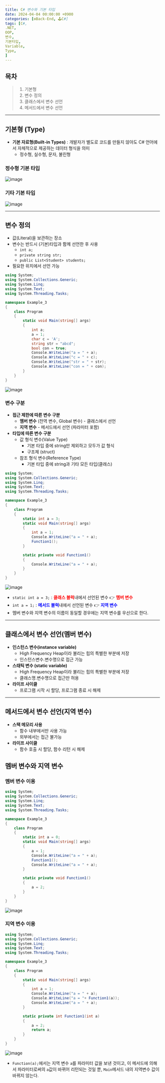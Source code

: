 ```yaml
---
title: C# 변수와 기본 타입
date: 2024-04-04 00:00:00 +0900
categories: [⚙️Back-End, 🕹️C#]
tags: [C#,
.NET,
OOP,
변수,
기본타입,
Variable,
Type,
]     
---  
```

## 목차  
  
> 1. 기본형 
> 2. 변수 정의    
> 3. 클래스에서 변수 선언  
> 4. 메서드에서 변수 선언  
  
---  
## 기본형 (Type)  
* **기본 자료형(Built-in Types)** : 개발자가 별도로 코드를 만들지 않아도 C# 언어에서 자체적으로 제공하는 데이터 형식을 의미  
    * 정수형, 실수형, 문자, 불린형  

### 정수형 기본 타입  
![image](https://github.com/han-tomas/han-tomas.github.io/assets/124488773/1a4543d9-729e-4a86-a4d7-5dbc8f475641)  
  
### 기타 기본 타입  
![image](https://github.com/han-tomas/han-tomas.github.io/assets/124488773/85be0730-844a-458a-8ea1-b7eac420846b)  
  
---  
## 변수 정의  
* 값(Literal)을 보관하는 장소  
* 변수는 반드시 (기본)타입과 함께 선언한 후 사용  
    * `int a;`  
    * `private string str;`
    * `public List<Student> students;`  
* 필요한 위치에서 선언 가능    
  
```cs
using System;
using System.Collections.Generic;
using System.Linq;
using System.Text;
using System.Threading.Tasks;

namespace Example_3
{
    class Program
    {
        static void Main(string[] args)
        {
            int a;
            a = 1;
            char c = 'A';
            string str = "abcd";
            bool con = true;
            Console.WriteLine("a = " + a);
            Console.WriteLine("c = " + c);
            Console.WriteLine("str = " + str);
            Console.WriteLine("con = " + con);
        }
    }
}

```  
![image](https://github.com/han-tomas/han-tomas.github.io/assets/124488773/f739f416-bd50-4695-be20-077254cad69a)  
  
### 변수 구분  
* **접근 제한에 따른 변수 구분**  
    * **멤버 변수** (전역 변수, Global 변수) - 클래스에서 선언
    * **지역 변수** - 메서드에서 선언 (파라미터 포함)  
* **타입에 따른 변수 구분**  
    * 값 형식 변수(Value Type)  
        * 기본 타입 중에 string만 제외하고 모두가 값 형식  
        * 구조체 (struct)  
    * 참조 형식 변수(Reference Type)  
        * 기본 타입 중에 string과 기타 모든 타입(클래스)  
  
```cs
using System;
using System.Collections.Generic;
using System.Linq;
using System.Text;
using System.Threading.Tasks;

namespace Example_3
{
    class Program
    {
        static int a = 3;
        static void Main(string[] args)
        {
            int a = 1;
            Console.WriteLine("a = " + a);
            Function1();
        }

        static private void Function1()
        {
            Console.WriteLine("a = " + a);
        }
    }
}

```  
![image](https://github.com/han-tomas/han-tomas.github.io/assets/124488773/5bfb0df4-a809-4dbd-aec3-b0a43c8a60c4)  
  
* `static int a = 3;` : <span style = "color : red">**클래스 블럭**</span>내에서 선언된 변수 👉 <span style = "color : red">**멤버 변수**</span>  
* `int a = 1;` : <span style = "color : blue">**메서드 블럭**</span>내에서 선언된 변수 👉 <span style = "color : blue">**지역 변수**</span>  
* 멤버 변수와 지역 변수의 이름이 동일할 경우에는 지역 변수를 우선으로 한다.  
  
---  
## 클래스에서 변수 선언(멤버 변수)  
* **인스턴스 변수(instance variable)**  
    * High Frequency Heap이라 불리는 힙의 특별한 부분에 저장  
    * 인스턴스변수.변수명으로 접근 가능  
* **스태틱 변수 (static variable)**  
    * High Frequency Heap이라 불리는 힙의 특별한 부분에 저장  
    * 클래스명.변수명으로 접근만 허용  
* **라이프 사이클**  
    * 프로그램 시작 시 할당, 프로그램 종료 시 해제  

---  
##  메서드에서 변수 선언(지역 변수)  
* **스택 메모리 사용**  
    * 함수 내부에서만 사용 가능  
    * 외부에서는 접근 불가능  
* **라이프 사이클**  
    * 함수 호출 시 할당, 함수 리턴 시 해제  
  
## 멤버 변수와 지역 변수  

### 멤버 변수 이용    
```cs
using System;
using System.Collections.Generic;
using System.Linq;
using System.Text;
using System.Threading.Tasks;

namespace Example_3
{
    class Program
    {
        static int a = 0;
        static void Main(string[] args)
        {
            a = 1;
            Console.WriteLine("a = " + a);
            Function1();
            Console.WriteLine("a = " + a);
        }

        static private void Function1()
        {
            a = 2;
        }
    }
}

```   
![image](https://github.com/han-tomas/han-tomas.github.io/assets/124488773/b9dbf944-1bbf-4519-aecc-b4b96da96efc)  
  
### 지역 변수 이용  
```cs
using System;
using System.Collections.Generic;
using System.Linq;
using System.Text;
using System.Threading.Tasks;

namespace Example_3
{
    class Program
    {
        static void Main(string[] args)
        {
            int a = 1;
            Console.WriteLine("a = " + a);
            Console.WriteLine("a = "+ Function1(a));
            Console.WriteLine("a = " + a);
        }

        static private int Function1(int a)
        {
            a = 2;
            return a;
        }
    }
}

```  
![image](https://github.com/han-tomas/han-tomas.github.io/assets/124488773/a102996f-ec80-446e-b6f6-1e57e1a69c97)
  
* `Function(a);`에서는 지역 변수 `a`를 파라미터 값을 보낸 것이고, 이 메서드에 의해서 파라미터로써의 `a`값이 바뀌어 리턴되는 것일 뿐, `Main`메서드 내의 지역변수 값이 바뀌지 않는다.  

